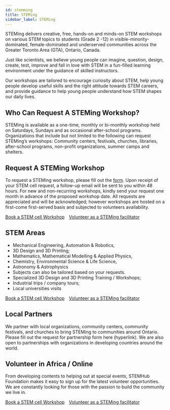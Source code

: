 ```yaml
---
id: stemming
title: STEMing
sidebar_label: STEMing
---
```


STEMing delivers creative, free, hands-on and minds-on STEM workshops on various STEM topics to students (Grade 2 -12) in visible-minority-dominated, female-dominated and underserved communities across the Greater Toronto Area (GTA), Ontario, Canada.

Just like scientists, we believe young people can imagine, question, design, create, test, improve and fall in love with STEM in a fun-filled learning environment under the guidance of skilled instructors.

Our workshops are tailored to encourage curiosity about STEM, help young people develop useful skills and the right attitude towards STEM careers, and provide guidance to help young people understand how STEM shapes our daily lives. 
 
## Who Can Request A STEMing  Workshop?

STEMing is available as a one-time, monthly or bi-monthly workshop held on Saturdays, Sundays and as occasional after-school programs. Organizations that include but not limited to the following can request STEMing’s workshops: Community centers, festivals, churches, libraries, after-school programs, non-profit organizations, summer camps and shelters. 


## Request A STEMing Workshop

To request a STEMing workshop, please fill out the [form](https://docs.google.com/forms/d/1taAE4w57DL_bmyvOkPSyYeOE5xCUGBjYcW782sf90ko/edit?ts=5afebcfb). Upon receipt of your STEM cell request, a follow-up email will be sent to you within 48 hours. For new and non-recurring workshops, kindly send your request one month in advance of the proposed workshop date. All requests are appreciated and will be acknowledged; however workshops are hosted on a first-come first-served basis and subjected to volunteers availability.


<p class="pull"> 
  <a class="btn btn-md" style="margin-right: 10px;"
  href="https://goo.gl/forms/wMaplY2YyW2ri8iI3" target="_blank" rel="noreferrer noopener">Book a STEM cell Workshop</a>  
  <a class="btn btn-md" 
  href="https://goo.gl/forms/H7yF11EKlhO7xqlC2" target="_blank" rel="noreferrer noopener">Volunteer as a STEMing facilitator</a> 
</p>

## STEM Areas

- Mechanical Engineering, Automation & Robotics,
- 3D Design and 3D Printing;
- Mathematics, Mathematical Modelling & Applied Physics, 
- Chemistry, Environmental Science & Life Science, 
- Astronomy & Astrophysics
- Subjects can also be tailored based on your requests.
- Specialized 3D Design and 3D Printing Training / Workshops;
- Industrial trips / company tours;
- Local universities visits 

<p class="pull"> 
  <a class="btn btn-md" style="margin-right: 10px;"
  href="https://goo.gl/forms/wMaplY2YyW2ri8iI3" target="_blank" rel="noreferrer noopener">Book a STEM cell Workshop</a>  
  <a class="btn btn-md" 
  href="https://goo.gl/forms/H7yF11EKlhO7xqlC2" target="_blank" rel="noreferrer noopener">Volunteer as a STEMing facilitator</a> 
</p>


## Local Partners
We partner with local organizations, community centers, community festivals, and churches to bring STEMing to communities around Ontario. Please fill out the request for partnership form here (hyperlink). 
We are also open to partnerships with organizations in developing countries around the world. 

## Volunteer in Africa / Online
From developing contents to helping out at special events, STEMHub Foundation makes it easy to sign up for the latest volunteer opportunities. We are constantly looking for those with the passion to build the community we live in. 

<p class="pull"> 
  <a class="btn btn-md" style="margin-right: 10px;"
  href="https://goo.gl/forms/wMaplY2YyW2ri8iI3" target="_blank" rel="noreferrer noopener">Book a STEM cell Workshop</a>  
  <a class="btn btn-md" 
  href="https://goo.gl/forms/H7yF11EKlhO7xqlC2" target="_blank" rel="noreferrer noopener">Volunteer as a STEMing facilitator</a> 
</p>
